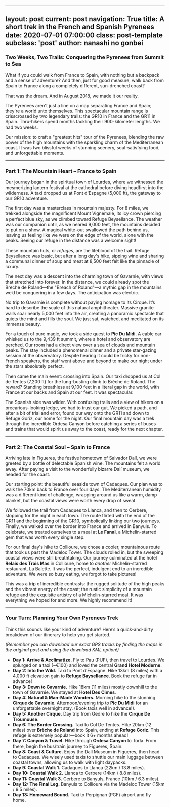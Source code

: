 
---
layout: post
current: post
navigation: True
title: A short trek in the French and Spanish Pyrenees
date: 2020-07-01 07:00:00
class: post-template
subclass: 'post'
author: nanashi no gonbei
---

### Two Weeks, Two Trails: Conquering the Pyrenees from Summit to Sea

What if you could walk from France to Spain, with nothing but a backpack and a sense of adventure? And then, just for good measure, walk back from Spain to France along a completely different, sun-drenched coast?

That was the dream. And in August 2018, we made it our reality.

The Pyrenees aren't just a line on a map separating France and Spain; they're a world unto themselves. This spectacular mountain range is crisscrossed by two legendary trails: the GR10 in France and the GR11 in Spain. Thru-hikers spend months tackling their 900-kilometer lengths. We had two weeks.

Our mission: to craft a "greatest hits" tour of the Pyrenees, blending the raw power of the high mountains with the sparkling charm of the Mediterranean coast. It was two blissful weeks of stunning scenery, soul-satisfying food, and unforgettable moments.

---

### **Part 1: The Mountain Heart – France to Spain**

Our journey began in the spiritual town of Lourdes, where we witnessed the mesmerizing lantern festival at the cathedral before diving headfirst into the wilderness. A taxi dropped us at Pont d'Espagne (5,000 ft), the gateway to our GR10 adventure.

The first day was a masterclass in mountain majesty. For 8 miles, we trekked alongside the magnificent Mount Vignemale, its icy crown piercing a perfect blue sky, as we climbed toward Refuge Beysellance. The weather was our companion until, as we neared 9,000 feet, the mountains decided to put on a show. A magical white-out swallowed the path behind us, leaving us feeling like we were on the edge of the world, alone with the peaks. Seeing our refuge in the distance was a welcome sight!

These mountain huts, or *refuges*, are the lifeblood of the trail. Refuge Beysellance was basic, but after a long day's hike, sipping wine and sharing a communal dinner of soup and meat at 8,500 feet felt like the pinnacle of luxury.

The next day was a descent into the charming town of Gavarnie, with views that stretched into forever. In the distance, we could already spot the Brèche de Roland—the "Breach of Roland"—a mythic gap in the mountains we’d be conquering in a few days. The anticipation was electric.

No trip to Gavarnie is complete without paying homage to its Cirque. It’s hard to describe the scale of this natural amphitheater. Massive granite walls soar nearly 5,000 feet into the air, creating a panoramic spectacle that quiets the mind and fills the soul. We just sat, watched, and meditated on its immense beauty.

For a touch of pure magic, we took a side quest to **Pic Du Midi**. A cable car whisked us to the 9,439 ft summit, where a hotel and observatory are perched. Our room had a direct view over a sea of clouds and mountain peaks. The stay included a phenomenal dinner and a private star-gazing session at the observatory. Despite hearing it could be tricky for non-French speakers, the staff went above and beyond to make our night under the stars absolutely perfect.

Then came the main event: crossing into Spain. Our taxi dropped us at Col de Tentes (7,200 ft) for the lung-busting climb to Brèche de Roland. The reward? Standing breathless at 9,100 feet in a literal gap in the world, with France at our backs and Spain at our feet. It was spectacular.

The Spanish side was wilder. With confusing trails and a view of hikers on a precarious-looking ledge, we had to trust our gut. We picked a path, and after a bit of trial and error, found our way onto the GR11 and down to Refuge Goriz, our home for the night. Our final mountain day was a trek through the incredible Ordesa Canyon before catching a series of buses and trains that would spirit us away to the coast, ready for the next chapter.

---

### **Part 2: The Coastal Soul – Spain to France**

Arriving late in Figueres, the festive hometown of Salvador Dalí, we were greeted by a bottle of delectable Spanish wine. The mountains felt a world away. After paying a visit to the wonderfully bizarre Dalí museum, we headed for the coast.

Our starting point: the beautiful seaside town of Cadaques. Our plan was to walk the 70km back to France over four days. The Mediterranean humidity was a different kind of challenge, wrapping around us like a warm, damp blanket, but the coastal views were worth every drop of sweat.

We followed the trail from Cadaques to Llanca, and then to Cerbere, stopping for the night in each town. The route flirted with the end of the GR11 and the beginning of the GR10, symbolically linking our two journeys. Finally, we walked over the border into France and arrived in Banyuls. To celebrate, we treated ourselves to a meal at **Le Fanal**, a Michelin-starred gem that was worth every single step.

For our final day's hike to Collioure, we chose a cooler, mountainous route that took us past the Madeloc Tower. The clouds rolled in, but the sweeping coastal views were still breathtaking. Our journey culminated at the hotel **Relais des Trois Mas** in Collioure, home to *another* Michelin-starred restaurant, La Balette. It was the perfect, indulgent end to an incredible adventure. We were so busy eating, we forgot to take pictures!

This was a trip of incredible contrasts: the rugged solitude of the high peaks and the vibrant energy of the coast; the rustic simplicity of a mountain refuge and the exquisite artistry of a Michelin-starred meal. It was everything we hoped for and more. We highly recommend it!

---

### **Your Turn: Planning Your Own Pyrenees Trek**

Think this sounds like your kind of adventure? Here’s a quick-and-dirty breakdown of our itinerary to help you get started.

*(Remember you can download our exact GPS tracks by finding the maps in the original post and using the download KML option!)*

* **Day 1: Arrive & Acclimatize.** Fly to Pau (PUF), then travel to Lourdes. We splurged on a taxi (~€100) and loved the central **Grand Hotel Moderne**.
* **Day 2: Into the Wild.** Taxi to Pont d’Espagne. Hike 13km (8 miles) with a 4,000 ft elevation gain to **Refuge Baysellance**. Book the refuge far in advance!
* **Day 3: Down to Gavarnie.** Hike 18km (11 miles) mostly downhill to the town of Gavarnie. We stayed at **Hotel Des Cimes**.
* **Day 4: Natural & Man-Made Wonders.** Morning hike to the stunning **Cirque de Gavarnie**. Afternoon/evening trip to **Pic Du Midi** for an unforgettable overnight stay. (Book taxis well in advance!).
* **Day 5: Another Cirque.** Day trip from Gedre to hike the **Cirque De Troumouse**.
* **Day 6: The Border Crossing.** Taxi to Col De Tentes. Hike 20km (12 miles) over **Brèche de Roland** into Spain, ending at **Refuge Goriz**. This refuge is extremely popular—book it 6+ months ahead!
* **Day 7: Canyon & Travel.** Hike through **Ordesa Canyon** to Torla. From there, begin the bus/train journey to Figueres, Spain.
* **Day 8: Coast & Culture.** Enjoy the Dalí Museum in Figueres, then head to Cadaques. We wisely used taxis to shuttle our main luggage between coastal towns, allowing us to walk with light daypacks.
* **Day 9: Coastal Walk 1.** Cadaques to Llanca (22km / 13.8 miles).
* **Day 10: Coastal Walk 2.** Llanca to Cerbere (14km / 8.8 miles).
* **Day 11: Coastal Walk 3.** Cerbere to Banyuls, France (10km / 6.3 miles).
* **Day 12: The Final Leg.** Banyuls to Collioure via the Madeloc Tower (15km / 9.5 miles).
* **Day 13: Homeward Bound.** Taxi to Perpignan (PGF) airport and fly home.